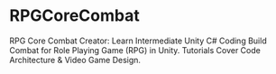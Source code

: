 # RPGCoreCombat
RPG Core Combat Creator: Learn Intermediate Unity C# Coding Build Combat for Role Playing Game (RPG) in Unity. Tutorials Cover Code Architecture &amp; Video Game Design.
